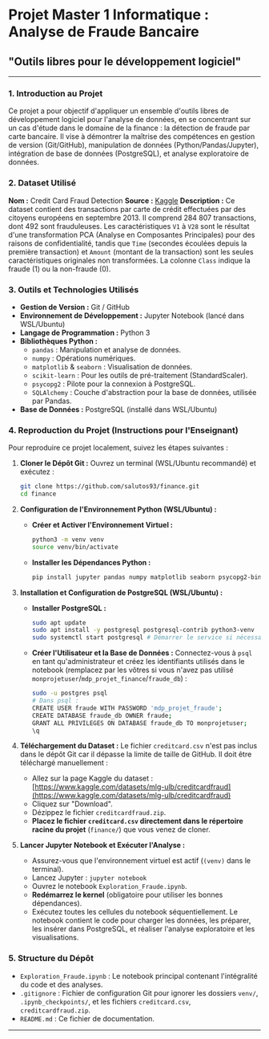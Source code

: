 # Projet Master 1 Informatique : Analyse de Fraude Bancaire

## "Outils libres pour le développement logiciel"


---

### 1. Introduction au Projet

Ce projet a pour objectif d'appliquer un ensemble d'outils libres de développement logiciel pour l'analyse de données, en se concentrant sur un cas d'étude dans le domaine de la finance : la détection de fraude par carte bancaire. Il vise à démontrer la maîtrise des compétences en gestion de version (Git/GitHub), manipulation de données (Python/Pandas/Jupyter), intégration de base de données (PostgreSQL), et analyse exploratoire de données.

### 2. Dataset Utilisé

**Nom :** Credit Card Fraud Detection
**Source :** [Kaggle](https://www.kaggle.com/datasets/mlg-ulb/creditcardfraud)
**Description :** Ce dataset contient des transactions par carte de crédit effectuées par des citoyens européens en septembre 2013. Il comprend 284 807 transactions, dont 492 sont frauduleuses. Les caractéristiques `V1` à `V28` sont le résultat d'une transformation PCA (Analyse en Composantes Principales) pour des raisons de confidentialité, tandis que `Time` (secondes écoulées depuis la première transaction) et `Amount` (montant de la transaction) sont les seules caractéristiques originales non transformées. La colonne `Class` indique la fraude (1) ou la non-fraude (0).

### 3. Outils et Technologies Utilisés

*   **Gestion de Version :** Git / GitHub
*   **Environnement de Développement :** Jupyter Notebook (lancé dans WSL/Ubuntu)
*   **Langage de Programmation :** Python 3
*   **Bibliothèques Python :**
    *   `pandas` : Manipulation et analyse de données.
    *   `numpy` : Opérations numériques.
    *   `matplotlib` & `seaborn` : Visualisation de données.
    *   `scikit-learn` : Pour les outils de pré-traitement (StandardScaler).
    *   `psycopg2` : Pilote pour la connexion à PostgreSQL.
    *   `SQLAlchemy` : Couche d'abstraction pour la base de données, utilisée par Pandas.
*   **Base de Données :** PostgreSQL (installé dans WSL/Ubuntu)

### 4. Reproduction du Projet (Instructions pour l'Enseignant)

Pour reproduire ce projet localement, suivez les étapes suivantes :

1.  **Cloner le Dépôt Git :**
    Ouvrez un terminal (WSL/Ubuntu recommandé) et exécutez :
    ```bash
    git clone https://github.com/salutos93/finance.git
    cd finance
    ```

2.  **Configuration de l'Environnement Python (WSL/Ubuntu) :**
    *   **Créer et Activer l'Environnement Virtuel :**
        ```bash
        python3 -m venv venv
        source venv/bin/activate
        ```
    *   **Installer les Dépendances Python :**
        ```bash
        pip install jupyter pandas numpy matplotlib seaborn psycopg2-binary scikit-learn sqlalchemy
        ```

3.  **Installation et Configuration de PostgreSQL (WSL/Ubuntu) :**
    *   **Installer PostgreSQL :**
        ```bash
        sudo apt update
        sudo apt install -y postgresql postgresql-contrib python3-venv
        sudo systemctl start postgresql # Démarrer le service si nécessaire
        ```
    *   **Créer l'Utilisateur et la Base de Données :**
        Connectez-vous à `psql` en tant qu'administrateur et créez les identifiants utilisés dans le notebook (remplacez par les vôtres si vous n'avez pas utilisé `monprojetuser`/`mdp_projet_finance`/`fraude_db`) :
        ```bash
        sudo -u postgres psql
        # Dans psql :
        CREATE USER fraude WITH PASSWORD 'mdp_projet_fraude';
        CREATE DATABASE fraude_db OWNER fraude;
        GRANT ALL PRIVILEGES ON DATABASE fraude_db TO monprojetuser;
        \q
        ```

4.  **Téléchargement du Dataset :**
    Le fichier `creditcard.csv` n'est pas inclus dans le dépôt Git car il dépasse la limite de taille de GitHub. Il doit être téléchargé manuellement :
    *   Allez sur la page Kaggle du dataset : [https://www.kaggle.com/datasets/mlg-ulb/creditcardfraud](https://www.kaggle.com/datasets/mlg-ulb/creditcardfraud)
    *   Cliquez sur "Download".
    *   Dézippez le fichier `creditcardfraud.zip`.
    *   **Placez le fichier `creditcard.csv` directement dans le répertoire racine du projet** (`finance/`) que vous venez de cloner.

5.  **Lancer Jupyter Notebook et Exécuter l'Analyse :**
    *   Assurez-vous que l'environnement virtuel est actif (`(venv)` dans le terminal).
    *   Lancez Jupyter : `jupyter notebook`
    *   Ouvrez le notebook `Exploration_Fraude.ipynb`.
    *   **Redémarrez le kernel** (obligatoire pour utiliser les bonnes dépendances).
    *   Exécutez toutes les cellules du notebook séquentiellement. Le notebook contient le code pour charger les données, les préparer, les insérer dans PostgreSQL, et réaliser l'analyse exploratoire et les visualisations.

### 5. Structure du Dépôt

*   `Exploration_Fraude.ipynb` : Le notebook principal contenant l'intégralité du code et des analyses.
*   `.gitignore` : Fichier de configuration Git pour ignorer les dossiers `venv/`, `.ipynb_checkpoints/`, et les fichiers `creditcard.csv`, `creditcardfraud.zip`.
*   `README.md` : Ce fichier de documentation.

---
